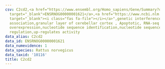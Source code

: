 ```yaml
---
csv: C2cd2,<a href="https://www.ensembl.org/Homo_sapiens/Gene/Summary?db=core;g=ENSRNOG00000001621"
  target="_blank">ENSRNOG00000001621</a>,<a href="https://www.ncbi.nlm.nih.gov/pubmed/30467350"
  target="_blank"><i class="fas fa-file"></i></a>",genetic interference,functional
  association,granular layer of cerebellar cortex , Apoptotic, RNA-seq assay, hsf-1
  overexpression,nucleotide sequence identification,nucleotide sequence identification,transcriptional
  regulation,up-regulates activity
data_alias: C2cd2
data_id: ENSRNOG00000001621
data_numevidence: 1
data_species: Rattus norvegicus
data_taxid: '10116'
title: C2cd2
---
```

